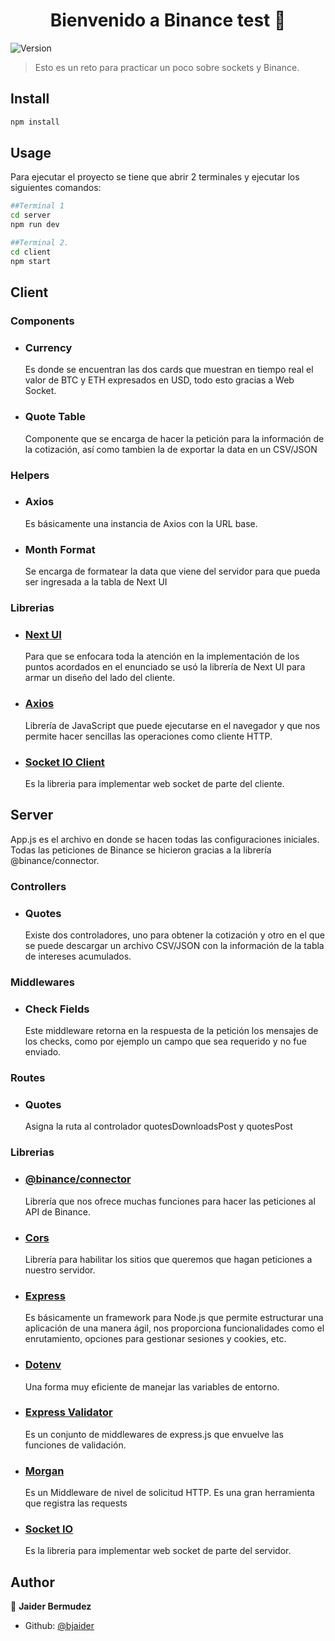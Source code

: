 <h1 align="center">Bienvenido a Binance test 👋</h1>
<p>
  <img alt="Version" src="https://img.shields.io/badge/version-0.1.0-blue.svg?cacheSeconds=2592000" />
</p>

> Esto es un reto para practicar un poco sobre sockets y Binance.

## Install

```sh
npm install
```

## Usage
Para ejecutar el proyecto se tiene que abrir 2 terminales y ejecutar los siguientes comandos:

```sh
##Terminal 1
cd server
npm run dev
```

```sh
##Terminal 2.
cd client
npm start
```

## Client

### Components

- ### Currency
  Es donde se encuentran las dos cards que muestran en tiempo real el valor de BTC y ETH expresados en USD, todo esto gracias a Web Socket.
- ### Quote Table
  Componente que se encarga de hacer la petición para la información de la cotización, así como tambien la de exportar la data en un CSV/JSON
  
### Helpers

- ### Axios
  Es básicamente una instancia de Axios con la URL base.
  
- ### Month Format
  Se encarga de formatear la data que viene del servidor para que pueda ser ingresada a la tabla de Next UI

### Librerias

- ### [Next UI](https://nextui.org/)
  Para que se enfocara toda la atención en la implementación de los puntos acordados en el enunciado se usó la librería de Next UI para armar un diseño del lado del cliente.
- ### [Axios](https://axios-http.com/docs/intro)
  Librería de JavaScript que puede ejecutarse en el navegador y que nos permite hacer sencillas las operaciones como cliente HTTP.
- ### [Socket IO Client](https://socket.io/docs/v4/)
  Es la libreria para implementar web socket de parte del cliente.
## Server

App.js es el archivo en donde se hacen todas las configuraciones iniciales. Todas las peticiones de Binance se hicieron gracias a la librería @binance/connector.

### Controllers

- ### Quotes
  Existe dos controladores, uno para obtener la cotización y otro en el que se puede descargar un archivo CSV/JSON con la información de la tabla de intereses acumulados.

### Middlewares

- ### Check Fields
  Este middleware retorna en la respuesta de la petición los mensajes de los checks, como por ejemplo un campo que sea requerido y no fue enviado.

### Routes

- ### Quotes
  Asigna la ruta al controlador quotesDownloadsPost y quotesPost

### Librerias

- ### [@binance/connector](https://github.com/binance/binance-connector-node)
  Librería que nos ofrece muchas funciones para hacer las peticiones al API de Binance.
- ### [Cors](https://www.npmjs.com/package/cors)
  Librería para habilitar los sitios que queremos que hagan peticiones a nuestro servidor.
- ### [Express](https://expressjs.com/)
  Es básicamente un framework para Node.js que permite estructurar una aplicación de una manera ágil, nos proporciona funcionalidades como el enrutamiento, opciones para gestionar sesiones y cookies, etc.
- ### [Dotenv](https://www.npmjs.com/package/dotenv)
  Una forma muy eficiente de manejar las variables de entorno.
- ### [Express Validator](https://express-validator.github.io/docs/)
  Es un conjunto de middlewares de express.js que envuelve las funciones de validación.
- ### [Morgan](https://www.npmjs.com/package/morgan)
  Es un Middleware de nivel de solicitud HTTP. Es una gran herramienta que registra las requests
- ### [Socket IO](https://socket.io/docs/v4/)
  Es la libreria para implementar web socket de parte del servidor.

## Author

👤 **Jaider Bermudez**

- Github: [@bjaider](https://github.com/bjaider)
